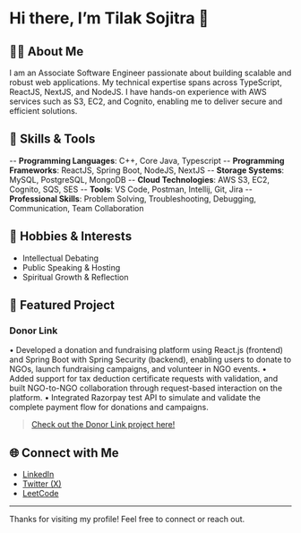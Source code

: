 # Hi there, I’m Tilak Sojitra 👋

## 👨‍💻 About Me
I am an Associate Software Engineer passionate about building scalable and robust web applications. My technical expertise spans across TypeScript, ReactJS, NextJS, and NodeJS. I have hands-on experience with AWS services such as S3, EC2, and Cognito, enabling me to deliver secure and efficient solutions.

## 🚀 Skills & Tools
-- **Programming Languages**: C++, Core Java, Typescript
-- **Programming Frameworks**: ReactJS, Spring Boot, NodeJS, NextJS
-- **Storage Systems**: MySQL, PostgreSQL, MongoDB
-- **Cloud Technologies**: AWS S3, EC2, Cognito, SQS, SES
-- **Tools**: VS Code, Postman, Intellij, Git, Jira
-- **Professional Skills**: Problem Solving, Troubleshooting, Debugging, Communication, Team Collaboration

## 🌱 Hobbies & Interests
- Intellectual Debating
- Public Speaking & Hosting
- Spiritual Growth & Reflection

## 🌟 Featured Project

### Donor Link
• Developed a donation and fundraising platform using React.js (frontend) and Spring Boot with Spring
Security (backend), enabling users to donate to NGOs, launch fundraising campaigns, and volunteer in
NGO events.
• Added support for tax deduction certificate requests with validation, and built NGO-to-NGO collaboration
through request-based interaction on the platform.
• Integrated Razorpay test API to simulate and validate the complete payment flow for donations and
campaigns.
> [Check out the Donor Link project here!](https://github.com/TilakSojitra/Donorlink) <!-- Replace # with actual URL if available -->

## 🌐 Connect with Me
- [LinkedIn](https://www.linkedin.com/in/tilak-sojitra/)
- [Twitter (X)](https://x.com/TilakSojitra)
- [LeetCode](https://leetcode.com/u/Tilak_Sojitra/)

---

Thanks for visiting my profile! Feel free to connect or reach out.
